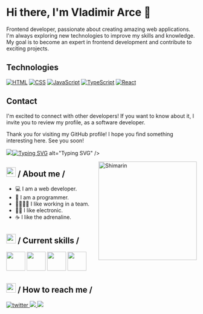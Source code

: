 
# Hi there, I'm Vladimir Arce 🦁

Frontend developer, passionate about creating amazing web applications. I'm always exploring new technologies to improve my skills and knowledge. My goal is to become an expert in frontend development and contribute to exciting projects.

## Technologies

[![HTML](https://img.shields.io/badge/HTML-5-orange.svg)](https://developer.mozilla.org/en-US/docs/Web/HTML) [![CSS](https://img.shields.io/badge/CSS-3-blue.svg)](https://developer.mozilla.org/en-US/docs/Web/CSS) [![JavaScript](https://img.shields.io/badge/JavaScript-ES6-yellow.svg)](https://developer.mozilla.org/en-US/docs/Web/JavaScript) [![TypeScript](https://img.shields.io/badge/TypeScript-5.2-blue.svg)](https://www.typescriptlang.org/) [![React](https://img.shields.io/badge/React-18.2.0-blue.svg)](https://reactjs.org/)

## Contact

I'm excited to connect with other developers! If you want to know about it, I invite you to review my profile, as a software developer. 

Thank you for visiting my GitHub profile! I hope you find something interesting here. See you soon!


<div>
  <div align="top">
    <a href="https://git.io/typing-svg"
      ><img
        src=<a href="https://git.io/typing-svg"><img src="https://readme-typing-svg.demolab.com?font=Fira+Code&pause=1000&center=&vCenter=&repeat=verdadero&random=FALSO&width=435&lines=Vladimir+Arce+soy+tecn%C3%B3logo+superior+en+la+carrera+en+desarrollo+de+software" alt="Typing SVG" /></a> 
        alt="Typing SVG"
    /></a>
  </div>

<img
    align="right"
    width="260"
    alt="Shimarin"
    src="./assets/mf-heavy.gif" />

  <h2>
    <picture
      ><img src="./assets/about_me.gif" width="25px"
    /></picture>
    / About me /
  </h2>

  <ul>
    <li>💻 I am a web developer.</li> 
    <li>🚀 I am a programmer.</li> 
    <li>👨‍👩‍👧‍👧 I like working in a team.</li>
    <li>🤘🏽 I like electronic.</li>
    <li>☕ I like the adrenaline.</li>
  </ul>

  <h2>
    <picture
      ><img src="./assets/skills.gif" width="25px"
    /></picture>
    / Current skills /
  </h2>

  <div>
    <img src=".https://www.google.com/url?sa=i&url=https%3A%2F%2Fcoding-help.fandom.com%2Fwiki%2FHTML&psig=AOvVaw3ncvikdA08HvgVaWBqNvCz&ust=1705528403700000&source=images&cd=vfe&opi=89978449&ved=0CBIQjRxqFwoTCJD3qMny4oMDFQAAAAAdAAAAABAD" width="50px" />
    <img src="./assets/css.gif" width="50px" />
    <img src="./assets/js.gif" width="50px" />
    <img src="./assets/react.gif" width="50px" />
  </div>

<h2>
  <picture
    ><img
      src="./assets/hollor_knight3.gif"
      width="25px"
  /></picture>
  / How to reach me /
</h2>

<div align="left">
    <a
      href="https://twitter.com/alerxses"
      target="_blank">
      <img
        src="https://img.shields.io/badge/alerxses-22092C?style=flat-square&logo=x"
        alt="twitter" />
    </a>
    <a
      href="https://www.linkedin.com/in/ale-roses/"
      target="_blank">
      <img
        src="https://img.shields.io/badge/aleroses-black?style=social&logo=linkedin"
        t="linkedin" />
    </a>
    <a
      href="https://github.com/aleroses"
      target="_blank">
      <img
        src="https://img.shields.io/badge/aleroses-black?style=flat-square&logo=github"
        t="github" />
    </a>
    
  </div>
</div>
